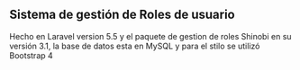 ## Sistema de gestión de Roles de usuario 

<p> Hecho en Laravel version 5.5 y el paquete de gestion de roles Shinobi en su versión 3.1, la base de datos esta en MySQL y para el stilo se utilizó Bootstrap 4 </p>

